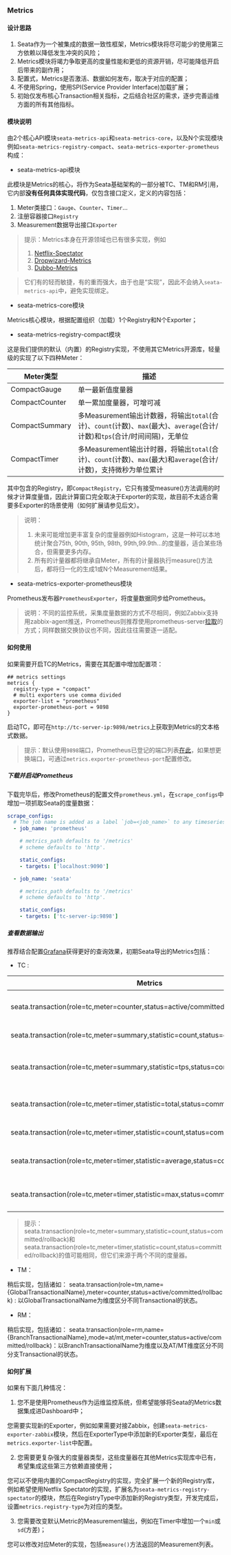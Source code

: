 ### Metrics
#### 设计思路
1. Seata作为一个被集成的数据一致性框架，Metrics模块将尽可能少的使用第三方依赖以降低发生冲突的风险；
2. Metrics模块将竭力争取更高的度量性能和更低的资源开销，尽可能降低开启后带来的副作用；
3. 配置式，Metrics是否激活、数据如何发布，取决于对应的配置；
4. 不使用Spring，使用SPI(Service Provider Interface)加载扩展；
5. 初始仅发布核心Transaction相关指标，之后结合社区的需求，逐步完善运维方面的所有其他指标。

#### 模块说明
由2个核心API模块`seata-metrics-api`和`seata-metrics-core`，以及N个实现模块例如`seata-metrics-registry-compact`、`seata-metrics-exporter-prometheus`构成：

- seata-metrics-api模块

此模块是Metrics的核心，将作为Seata基础架构的一部分被TC、TM和RM引用，它内部**没有任何具体实现代码**，仅包含接口定义，定义的内容包括：
1. Meter类接口：`Gauge`、`Counter`、`Timer`...
2. 注册容器接口`Registry`
3. Measurement数据导出接口`Exporter`

>提示：Metrics本身在开源领域也已有很多实现，例如
>1. [Netflix-Spectator](https://github.com/Netflix/spectator)
>2. [Dropwizard-Metrics](https://github.com/dropwizard/metrics)
>3. [Dubbo-Metrics](https://github.com/dubbo/dubbo-metrics)

>它们有的轻而敏捷，有的重而强大，由于也是“实现”，因此不会纳入`seata-metrics-api`中，避免实现绑定。

- seata-metrics-core模块

Metrics核心模块，根据配置组织（加载）1个Registry和N个Exporter；

- seata-metrics-registry-compact模块

这是我们提供的默认（内置）的Registry实现，不使用其它Metrics开源库，轻量级的实现了以下四种Meter：

| Meter类型  | 描述                                                                                                                         |
| --------- | ------------------------------------------------------------ |
| CompactGauge     | 单一最新值度量器                                                                                                                |
| CompactCounter   | 单一累加度量器，可增可减                                                                                                         |
| CompactSummary   | 多Measurement输出计数器，将输出`total`(合计)、`count`(计数)、`max`(最大)、`average`(合计/计数)和`tps`(合计/时间间隔)，无单位  |
| CompactTimer     | 多Measurement输出计时器，将输出`total`(合计)、`count`(计数)、`max`(最大)和`average`(合计/计数)，支持微秒为单位累计              |

其中包含的Registry，即`CompactRegistry`，它只有接受measure()方法调用的时候才计算度量值，因此计算窗口完全取决于Exporter的实现，故目前不太适合需要多Exporter的场景使用（如何扩展请参见后文）。

>说明：
>1. 未来可能增加更丰富复杂的度量器例如Histogram，这是一种可以本地统计聚合75th, 90th, 95th, 98th, 99th,99.9th...的度量器，适合某些场合，但需要更多内存。
>2. 所有的计量器都将继承自Meter，所有的计量器执行measure()方法后，都将归一化的生成1或N个Measurement结果。

- seata-metrics-exporter-prometheus模块

Prometheus发布器`PrometheusExporter`，将度量数据同步给Prometheus。

>说明：不同的监控系统，采集度量数据的方式不尽相同，例如Zabbix支持用zabbix-agent推送，Prometheus则推荐使用prometheus-server[拉取](https://prometheus.io/docs/practices/pushing/)的方式；同样数据交换协议也不同，因此往往需要逐一适配。

#### 如何使用
如果需要开启TC的Metrics，需要在其配置中增加配置项：
```text
## metrics settings
metrics {
  registry-type = "compact"
  # multi exporters use comma divided
  exporter-list = "prometheus"
  exporter-prometheus-port = 9898
}
```

启动TC，即可在`http://tc-server-ip:9898/metrics`上获取到Metrics的文本格式数据。

>提示：默认使用`9898`端口，Prometheus已登记的端口列表[在此](https://github.com/prometheus/prometheus/wiki/Default-port-allocations)，如果想更换端口，可通过`metrics.exporter-prometheus-port`配置修改。

##### 下载并启动Prometheus
下载完毕后，修改Prometheus的配置文件`prometheus.yml`，在`scrape_configs`中增加一项抓取Seata的度量数据：
```yaml
scrape_configs:
  # The job name is added as a label `job=<job_name>` to any timeseries scraped from this config.
  - job_name: 'prometheus'

    # metrics_path defaults to '/metrics'
    # scheme defaults to 'http'.

    static_configs:
    - targets: ['localhost:9090']

  - job_name: 'seata'

    # metrics_path defaults to '/metrics'
    # scheme defaults to 'http'.

    static_configs:
    - targets: ['tc-server-ip:9898']
```

##### 查看数据输出
推荐结合配置[Grafana](https://prometheus.io/docs/visualization/grafana/)获得更好的查询效果，初期Seata导出的Metrics包括：

- TC :

| Metrics    | 描述    |
| ------ | --------- |
| seata.transaction(role=tc,meter=counter,status=active/committed/rollback) | 当前活动中/已提交/已回滚的事务总数  |
| seata.transaction(role=tc,meter=summary,statistic=count,status=committed/rollback) | 当前周期内提交/回滚的事务数  |
| seata.transaction(role=tc,meter=summary,statistic=tps,status=committed/rollback) | 当前周期内提交/回滚的事务TPS(transaction per second) |
| seata.transaction(role=tc,meter=timer,statistic=total,status=committed/rollback) | 当前周期内提交/回滚的事务耗时总和 |
| seata.transaction(role=tc,meter=timer,statistic=count,status=committed/rollback) | 当前周期内提交/回滚的事务数  |
| seata.transaction(role=tc,meter=timer,statistic=average,status=committed/rollback) | 当前周期内提交/回滚的事务平均耗时   |
| seata.transaction(role=tc,meter=timer,statistic=max,status=committed/rollback) | 当前周期内提交/回滚的事务最大耗时 |

>提示：seata.transaction(role=tc,meter=summary,statistic=count,status=committed/rollback)和seata.transaction(role=tc,meter=timer,statistic=count,status=committed/rollback)的值可能相同，但它们来源于两个不同的度量器。

- TM：

稍后实现，包括诸如：
seata.transaction(role=tm,name={GlobalTransactionalName},meter=counter,status=active/committed/rollback) : 以GlobalTransactionalName为维度区分不同Transactional的状态。

- RM：

稍后实现，包括诸如：
seata.transaction(role=rm,name={BranchTransactionalName},mode=at/mt,meter=counter,status=active/committed/rollback)：以BranchTransactionalName为维度以及AT/MT维度区分不同分支Transactional的状态。

#### 如何扩展
如果有下面几种情况：

1. 您不是使用Prometheus作为运维监控系统，但希望能够将Seata的Metrics数据集成进Dashboard中；

您需要实现新的Exporter，例如如果需要对接Zabbix，创建`seata-metrics-exporter-zabbix`模块，然后在ExporterType中添加新的Exporter类型，最后在`metrics.exporter-list`中配置。

2. 您需要更复杂强大的度量器类型，这些度量器在其他Metrics实现库中已有，希望集成这些第三方依赖直接使用；

您可以不使用内置的CompactRegistry的实现，完全扩展一个新的Registry库，例如希望使用Netflix Spectator的实现，扩展名为`seata-metrics-registry-spectator`的模块，然后在RegistryType中添加新的Registry类型，开发完成后，设置`metrics.registry-type`为对应的类型。

3. 您需要改变默认Metric的Measurement输出，例如在Timer中增加一个`min`或`sd`(方差)；

您可以修改对应Meter的实现，包括`measure()`方法返回的Measurement列表。